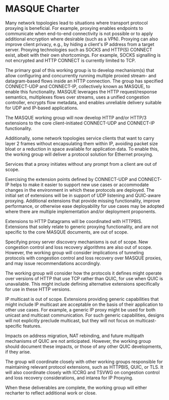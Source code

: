 # MASQUE Charter

Many network topologies lead to situations where transport protocol proxying is beneficial. For example, proxying
enables endpoints to communicate when end-to-end connectivity is not possible or to apply additional encryption where
desirable (such as a VPN). Proxying can also improve client privacy, e.g., by hiding a client's IP address from a
target server. Proxying technologies such as SOCKS and HTTP(S) CONNECT exist, albeit with their own shortcomings. For
example, SOCKS signalling is not encrypted and HTTP CONNECT is currently limited to TCP.

The primary goal of this working group is to develop mechanism(s) that allow configuring and concurrently running
multiple proxied stream- and datagram-based flows inside an HTTP connection. The group has specified CONNECT-UDP and
CONNECT-IP, collectively known as MASQUE, to enable this functionality. MASQUE leverages the HTTP request/response
semantics, multiplexes flows over streams, uses a unified congestion controller, encrypts flow metadata, and enables
unreliable delivery suitable for UDP and IP-based applications.

The MASQUE working group will now develop HTTP and/or HTTP/3 extensions to the core client-initiated CONNECT-UDP and
CONNECT-IP functionality. 

Additionally, some network topologies service clients that want to carry layer 2 frames without encapsulating them
within IP, avoiding packet size bloat or a reduction in space available for application data. To enable this, the
working group will deliver a protocol solution for Ethernet proxying.

Services that a proxy initiates without any prompt from a client are out of scope.

Exercising the extension points defined by CONNECT-UDP and CONNECT-IP helps to make it easier to support new use cases
or accommodate changes in the environment in which these protocols are deployed. The initial set of extensions will be
in support of UDP listening and QUIC-aware proxying. Additional extensions that provide missing functionality, improve
performance, or otherwise ease deployability for use cases may be adopted where there are multiple implementation
and/or deployment proponents.

Extensions to HTTP Datagrams will be coordinated with HTTPBIS. Extensions that solely relate to generic proxying
functionality, and are not specific to the core MASQUE documents, are out of scope. 

Specifying proxy server discovery mechanisms is out of scope. New congestion control and loss recovery algorithms are
also out of scope. However, the working group will consider implications of tunneling protocols with congestion control
and loss recovery over MASQUE proxies, and may issue recommendations accordingly. 

The working group will consider how the protocols it defines might operate over versions of HTTP that use TCP rather
than QUIC, for use when QUIC is unavailable. This might include defining alternative extensions specifically for use in
these HTTP versions.

IP multicast is out of scope. Extensions providing generic capabilities that might include IP multicast are acceptable
on the basis of their application to other use cases. For example, a generic IP proxy might be used for both unicast
and multicast communication. For such generic capabilities, designs will not explicitly preclude multicast, but they
will not focus on multicast-specific features.

Impacts on address migration, NAT rebinding, and future multipath mechanisms of QUIC are not anticipated. However, the
working group should document these impacts, or those of any other QUIC developments, if they arise.

The group will coordinate closely with other working groups responsible for maintaining relevant protocol extensions,
such as HTTPBIS, QUIC, or TLS. It will also coordinate closely with ICCRG and TSVWG on congestion control and loss
recovery considerations, and intarea for IP Proxying.

When these deliverables are complete, the working group will either recharter to reflect additional work or close.